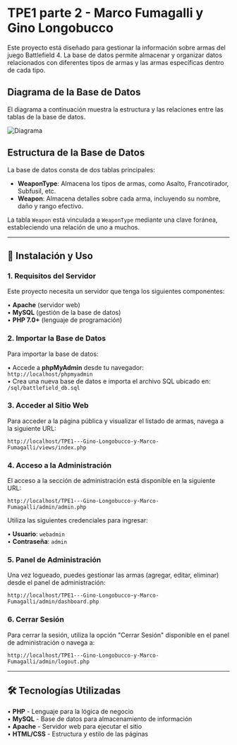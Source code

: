 # TPE1 parte 2 - Marco Fumagalli y Gino Longobucco

Este proyecto está diseñado para gestionar la información sobre armas del juego Battlefield 4. La base de datos permite almacenar y organizar datos relacionados con diferentes tipos de armas y las armas específicas dentro de cada tipo.

## Diagrama de la Base de Datos

El diagrama a continuación muestra la estructura y las relaciones entre las tablas de la base de datos.

![Diagrama](https://github.com/user-attachments/assets/c2639ddd-e450-4b0f-8cfc-1a8b2019ab19)

## Estructura de la Base de Datos

La base de datos consta de dos tablas principales:

- **WeaponType**: Almacena los tipos de armas, como Asalto, Francotirador, Subfusil, etc.
- **Weapon**: Almacena detalles sobre cada arma, incluyendo su nombre, daño y rango efectivo.

La tabla `Weapon` está vinculada a `WeaponType` mediante una clave foránea, estableciendo una relación de uno a muchos.

---

## 🚀 Instalación y Uso

### 1. Requisitos del Servidor

Este proyecto necesita un servidor que tenga los siguientes componentes:

• **Apache** (servidor web)  
• **MySQL** (gestión de la base de datos)  
• **PHP 7.0+** (lenguaje de programación)

### 2. Importar la Base de Datos

Para importar la base de datos:

• Accede a **phpMyAdmin** desde tu navegador:  
 `http://localhost/phpmyadmin`  
• Crea una nueva base de datos e importa el archivo SQL ubicado en:  
 `/sql/battlefield_db.sql`

### 3. Acceder al Sitio Web

Para acceder a la página pública y visualizar el listado de armas, navega a la siguiente URL:

`http://localhost/TPE1---Gino-Longobucco-y-Marco-Fumagalli/views/index.php`

### 4. Acceso a la Administración

El acceso a la sección de administración está disponible en la siguiente URL:

`http://localhost/TPE1---Gino-Longobucco-y-Marco-Fumagalli/admin/admin.php`

Utiliza las siguientes credenciales para ingresar:

• **Usuario**: `webadmin`  
• **Contraseña**: `admin`

### 5. Panel de Administración

Una vez logueado, puedes gestionar las armas (agregar, editar, eliminar) desde el panel de administración:

`http://localhost/TPE1---Gino-Longobucco-y-Marco-Fumagalli/admin/dashboard.php`

### 6. Cerrar Sesión

Para cerrar la sesión, utiliza la opción "Cerrar Sesión" disponible en el panel de administración o navega a:

`http://localhost/TPE1---Gino-Longobucco-y-Marco-Fumagalli/admin/logout.php`

---

## 🛠️ Tecnologías Utilizadas

• **PHP** - Lenguaje para la lógica de negocio  
• **MySQL** - Base de datos para almacenamiento de información  
• **Apache** - Servidor web para ejecutar el sitio  
• **HTML/CSS** - Estructura y estilo de las páginas
